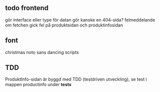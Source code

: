 ## todo frontend

gör interface eller type för datan
gör kanske en 404-sida?
felmeddelande om fetchen gick fel på produktsidan och produktinfosidan

## font
christmas
noto sans
dancing scripts


## TDD
ProduktInfo-sidan är byggd med TDD (testdriven utveckling), se test i mappen productinfo under __tests__